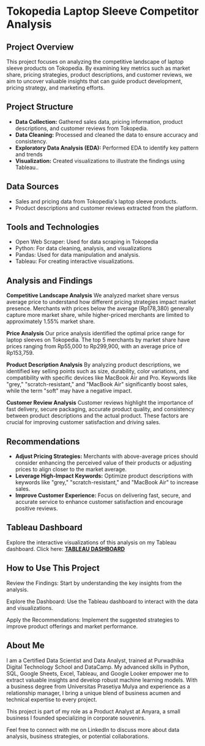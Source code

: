 # Tokopedia Laptop Sleeve Competitor Analysis

## Project Overview
This project focuses on analyzing the competitive landscape of laptop sleeve products on Tokopedia. By examining key metrics such as market share, pricing strategies, product descriptions, and customer reviews, we aim to uncover valuable insights that can guide product development, pricing strategy, and marketing efforts.

## Project Structure
- **Data Collection:** Gathered sales data, pricing information, product descriptions, and customer reviews from Tokopedia.
- **Data Cleaning:** Processed and cleaned the data to ensure accuracy and consistency.
- **Exploratory Data Analysis (EDA):** Performed EDA to identify key pattern and trends
- **Visualization:** Created visualizations to illustrate the findings using Tableau..

## Data Sources
- Sales and pricing data from Tokopedia's laptop sleeve products.
- Product descriptions and customer reviews extracted from the platform.

## Tools and Technologies
- Open Web Scraper: Used for data scraping in Tokopedia
- Python: For data cleaning, analysis, and visualizations
- Pandas: Used for data manipulation and analysis.
- Tableau: For creating interactive visualizations.

## Analysis and Findings
**Competitive Landscape Analysis**
We analyzed market share versus average price to understand how different pricing strategies impact market presence. Merchants with prices below the average (Rp178,380) generally capture more market share, while higher-priced merchants are limited to approximately 1.55% market share.

**Price Analysis**
Our price analysis identified the optimal price range for laptop sleeves on Tokopedia. The top 5 merchants by market share have prices ranging from Rp55,000 to Rp299,900, with an average price of Rp153,759.

**Product Description Analysis**
By analyzing product descriptions, we identified key selling points such as size, durability, color variations, and compatibility with specific devices like MacBook Air and Pro. Keywords like "grey," "scratch-resistant," and "MacBook Air" significantly boost sales, while the term "soft" may have a negative impact.

**Customer Review Analysis**
Customer reviews highlight the importance of fast delivery, secure packaging, accurate product quality, and consistency between product descriptions and the actual product. These factors are crucial for improving customer satisfaction and driving sales.

## Recommendations
- **Adjust Pricing Strategies:** Merchants with above-average prices should consider enhancing the perceived value of their products or adjusting prices to align closer to the market average.
- **Leverage High-Impact Keywords:** Optimize product descriptions with keywords like "grey," "scratch-resistant," and "MacBook Air" to increase sales.
- **Improve Customer Experience:** Focus on delivering fast, secure, and accurate service to enhance customer satisfaction and encourage positive reviews.

## Tableau Dashboard
Explore the interactive visualizations of this analysis on my Tableau dashboard. Click here: **[TABLEAU DASHBOARD](https://public.tableau.com/app/profile/yogga.prastya.wijaya/viz/TokopediaLaptopSleeveCompetitorAnalysis/Dashboard1?publish=yes)**

## How to Use This Project
Review the Findings: Start by understanding the key insights from the analysis.

Explore the Dashboard: Use the Tableau dashboard to interact with the data and visualizations.

Apply the Recommendations: Implement the suggested strategies to improve product offerings and market performance.

## About Me
I am a Certified Data Scientist and Data Analyst, trained at Purwadhika Digital Technology School and DataCamp. My advanced skills in Python, SQL, Google Sheets, Excel, Tableau, and Google Looker empower me to extract valuable insights and develop robust machine learning models. With a business degree from Universitas Prasetiya Mulya and experience as a relationship manager, I bring a unique blend of business acumen and technical expertise to every project.

This project is part of my role as a Product Analyst at Anyara, a small business I founded specializing in corporate souvenirs.

Feel free to connect with me on LinkedIn to discuss more about data analysis, business strategies, or potential collaborations.

